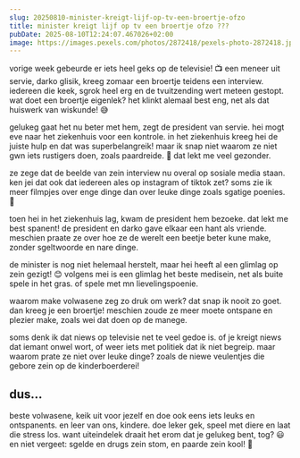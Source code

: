 ```yaml
---
slug: 20250810-minister-kreigt-lijf-op-tv-een-broertje-ofzo
title: minister kreigt lijf op tv een broertje ofzo ???
pubDate: 2025-08-10T12:24:07.467026+02:00
image: https://images.pexels.com/photos/2872418/pexels-photo-2872418.jpeg
---
```

vorige week gebeurde er iets heel geks op de televisie! 📺 een meneer uit servie, darko glisik, kreeg zomaar een broertje teidens een interview. iedereen die keek, sgrok heel erg en de tvuitzending wert meteen gestopt. wat doet een broertje eigenlek? het klinkt alemaal best eng, net als dat huiswerk van wiskunde! 😅

gelukeg gaat het nu beter met hem, zegt de president van servie. hei mogt eve naar het ziekenhuis voor een kontrole. in het ziekenhuis kreeg hei de juiste hulp en dat was superbelangreik! maar ik snap niet waarom ze niet gwn iets rustigers doen, zoals paardreide. 🐴 dat lekt me veel gezonder.

ze zege dat de beelde van zein interview nu overal op sosiale media staan. ken jei dat ook dat iedereen ales op instagram of tiktok zet? soms zie ik meer filmpjes over enge dinge dan over leuke dinge zoals sgatige poenies. 💖

toen hei in het ziekenhuis lag, kwam de president hem bezoeke. dat lekt me best spanent! de president en darko gave elkaar een hant als vriende. meschien praate ze over hoe ze de werelt een beetje beter kune make, zonder sgeltwoorde en nare dinge. 

de minister is nog niet helemaal herstelt, maar hei heeft al een glimlag op zein gezigt! 😊 volgens mei is een glimlag het beste medisein, net als buite spele in het gras. of spele met mn lievelingspoenie.

waarom make volwasene zeg zo druk om werk? dat snap ik nooit zo goet. dan kreeg je een broertje! meschien zoude ze meer moete ontspane en plezier make, zoals wei dat doen op de manege.

soms denk ik dat niews op televisie net te veel gedoe is. of je kreigt niews dat iemant onwel wort, of weer iets met politiek dat ik niet begreip. maar waarom prate ze niet over leuke dinge? zoals de niewe veulentjes die gebore zein op de kinderboerderei! 

## dus...
beste volwasene, keik uit voor jezelf en doe ook eens iets leuks en ontspanents. en leer van ons, kindere. doe leker gek, speel met diere en laat die stress los. want uiteindelek draait het erom dat je gelukeg bent, tog? 😃 en niet vergeet: sgelde en drugs zein stom, en paarde zein kool! 🐎
